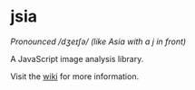 # jsia

*Pronounced /dʒeɪʃə/ (like Asia with a j in front)*

A JavaScript image analysis library.

Visit the [wiki](https://github.com/Mellen/jsia/wiki) for more information.
